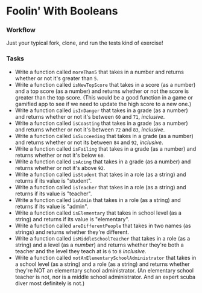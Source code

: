 # Foolin' With Booleans

### Workflow

Just your typical fork, clone, and run the tests kind of exercise!


### Tasks

* Write a function called `moreThan5` that takes in a number and returns whether or not it's greater than `5`.
* Write a function called `isNewTopScore` that takes in a score (as a number) and a top score (as a number) and returns whether or not the score is greater than the top score. (This would be a good function in a game or gamified app to see if we need to update the high score to a new one.)
* Write a function called `isInDanger` that takes in a grade (as a number) and returns whether or not it's between `60` and `71`, _inclusive_.
* Write a function called `isCoasting` that takes in a grade (as a number) and returns whether or not it's between `72` and `83`, _inclusive_.
* Write a function called `isSucceeding` that takes in a grade (as a number) and returns whether or not its between `84` and `92`, _inclusive_.
* Write a function called `isFailing` that takes in a grade (as a number) and returns whether or not it's below `60`.
* Write a function called `isAcing` that takes in a grade (as a number) and returns whether or not it's above `92`.
* Write a function called `isStudent` that takes in a role (as a string) and returns if its value is "student".
* Write a function called `isTeacher` that takes in a role (as a string) and returns if its value is "teacher".
* Write a function called `isAdmin` that takes in a role (as a string) and returns if its value is "admin".
* Write a function called `isElementary` that takes in school level (as a string) and returns if its value is "elementary".
* Write a function called `areDifferentPeople` that takes in two names (as strings) and returns whether they're different.
* Write a function called `isMiddleSchoolTeacher` that takes in a role (as a string) and a level (as a _number_) and returns whether they're both a teacher and the level they teach at is `6` to `8` _inclusive_.
* Write a function called `notAnElementarySchoolAdministrator` that takes in a school level (as a string) and a role (as a string) and returns whether they're NOT an elementary school administrator. (An elementary school teacher is not, nor is a middle school administrator. And an expert scuba diver most definitely is not.)
